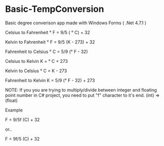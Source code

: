 # Basic-TempConversion
Basic degree converison app made with Windows Forms ( .Net 4.7.1 )

Celsius to Fahrenheit	° F = 9/5 ( ° C) + 32

Kelvin to Fahrenheit	° F = 9/5 (K - 273) + 32

Fahrenheit to Celsius	° C = 5/9 (° F - 32)

Celsius to Kelvin	K = ° C + 273

Kelvin to Celsius	° C = K - 273

Fahrenheit to Kelvin	K = 5/9 (° F - 32) + 273


NOTE: If you you are trying to multiply/divide between integer and floating point number in C# project, you need to put "f" character to it's end. (int) => (float)  

Example

F = 9/5f (C) + 32

or..

F = 9f/5 (C) + 32
